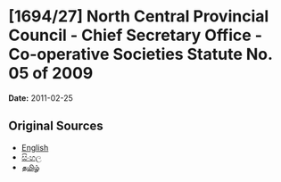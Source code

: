 # [1694/27] North Central Provincial Council -  Chief Secretary Office - Co-operative Societies Statute No. 05 of 2009

**Date:** 2011-02-25

## Original Sources

- [English](https://documents.gov.lk/view/extra-gazettes/2011/2/1694-27_E.pdf)
- [සිංහල](https://documents.gov.lk/view/extra-gazettes/2011/2/1694-27_S.pdf)
- [தமிழ்](https://documents.gov.lk/view/extra-gazettes/2011/2/1694-27_T.pdf)
